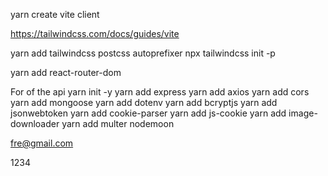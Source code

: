 yarn create vite client

https://tailwindcss.com/docs/guides/vite

yarn add tailwindcss postcss autoprefixer
npx tailwindcss init -p

yarn add react-router-dom


For of the api
yarn init -y 
yarn add express
yarn add axios
yarn add cors
yarn add mongoose
yarn add dotenv
yarn add bcryptjs
yarn add jsonwebtoken
yarn add cookie-parser
yarn add js-cookie
yarn add image-downloader
yarn add multer
nodemoon

fre@gmail.com

1234



